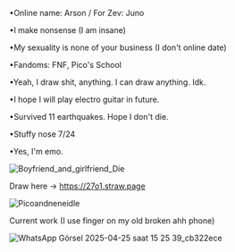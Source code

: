 •Online name: Arson / For Zev: Juno

•I make nonsense (I am insane)

•My sexuality is none of your business (I don't online date)

•Fandoms: FNF, Pico's School

•Yeah, I draw shit, anything. I can draw anything. Idk.

•I hope I will play electro guitar in future.

•Survived 11 earthquakes. Hope I don't die.

•Stuffy nose 7/24

•Yes, I'm emo.

![Boyfriend_and_girlfriend_Die](https://github.com/user-attachments/assets/1f9bca5d-480f-4876-b1ee-580893160762)

Draw here -> https://27o1.straw.page

![Picoandneneidle](https://github.com/user-attachments/assets/e8d39fe8-b00a-410a-8ace-621b4dee043c)

Current work (I use finger on my old broken ahh phone)

![WhatsApp Görsel 2025-04-25 saat 15 25 39_cb322ece](https://github.com/user-attachments/assets/0c3c5fda-690e-43a9-b8e2-e16ba419f8d3)
